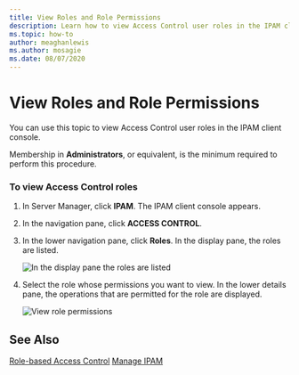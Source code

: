 ```yaml
---
title: View Roles and Role Permissions
description: Learn how to view Access Control user roles in the IPAM client console.
ms.topic: how-to
author: meaghanlewis
ms.author: mosagie
ms.date: 08/07/2020
---
```

# View Roles and Role Permissions

You can use this topic to view Access Control user roles in the IPAM client console.

Membership in **Administrators**, or equivalent, is the minimum required to perform this procedure.

### To view Access Control roles

1.  In Server Manager, click  **IPAM**. The IPAM client console appears.

2.  In the navigation pane, click **ACCESS CONTROL**.

3.  In the lower navigation pane, click **Roles**. In the display pane, the roles are listed.

    ![In the display pane the roles are listed](../../media/View-Roles-and-Role-Permissions/ipam_ViewRoles_01.jpg)

4.  Select the role whose permissions you want to view. In the lower details pane, the operations that are permitted for the role are displayed.

    ![View role permissions](../../media/View-Roles-and-Role-Permissions/ipam_ViewRoles_02.jpg)

## See Also
[Role-based Access Control](Role-based-Access-Control.md)
[Manage IPAM](Manage-IPAM.md)



